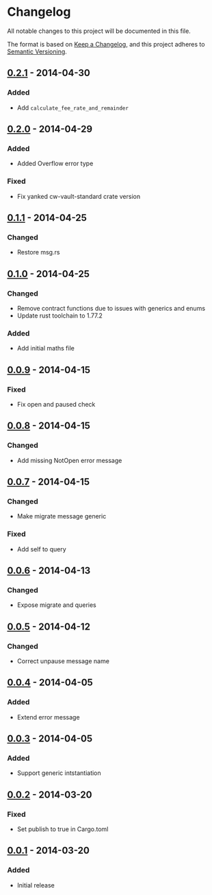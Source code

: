 # Changelog

All notable changes to this project will be documented in this file.

The format is based on [Keep a Changelog](https://keepachangelog.com/en/1.1.0/),
and this project adheres to
[Semantic Versioning](https://semver.org/spec/v2.0.0.html).

## [0.2.1] - 2014-04-30

### Added

- Add `calculate_fee_rate_and_remainder`

## [0.2.0] - 2014-04-29

### Added

- Added Overflow error type

### Fixed

- Fix yanked cw-vault-standard crate version

## [0.1.1] - 2014-04-25

### Changed

- Restore msg.rs

## [0.1.0] - 2014-04-25

### Changed

- Remove contract functions due to issues with generics and enums
- Update rust toolchain to 1.77.2

### Added

- Add initial maths file

## [0.0.9] - 2014-04-15

### Fixed

- Fix open and paused check

## [0.0.8] - 2014-04-15

### Changed

- Add missing NotOpen error message

## [0.0.7] - 2014-04-15

### Changed

- Make migrate message generic

### Fixed

- Add self to query

## [0.0.6] - 2014-04-13

### Changed

- Expose migrate and queries

## [0.0.5] - 2014-04-12

### Changed

- Correct unpause message name

## [0.0.4] - 2014-04-05

### Added

- Extend error message

## [0.0.3] - 2014-04-05

### Added

- Support generic intstantiation

## [0.0.2] - 2014-03-20

### Fixed

- Set publish to true in Cargo.toml

## [0.0.1] - 2014-03-20

### Added

- Initial release

[0.0.1]: https://github.com/margined-protocol/vaultenator/releases/tag/0.0.1
[0.0.2]: https://github.com/margined-protocol/vaultenator/0.0.1...0.0.2
[0.0.3]: https://github.com/margined-protocol/vaultenator/0.0.2...0.0.3
[0.0.4]: https://github.com/margined-protocol/vaultenator/0.0.3...0.0.4
[0.0.5]: https://github.com/margined-protocol/vaultenator/0.0.4...0.0.5
[0.0.6]: https://github.com/margined-protocol/vaultenator/0.0.5...0.0.6
[0.0.7]: https://github.com/margined-protocol/vaultenator/0.0.6...0.0.7
[0.0.8]: https://github.com/margined-protocol/vaultenator/0.0.7...0.0.8
[0.0.9]: https://github.com/margined-protocol/vaultenator/0.0.8...0.0.9
[0.1.0]: https://github.com/margined-protocol/vaultenator/0.0.9...0.1.0
[0.1.1]: https://github.com/margined-protocol/vaultenator/0.1.0...0.1.1
[0.2.0]: https://github.com/margined-protocol/vaultenator/0.1.1...0.2.0
[0.2.1]: https://github.com/margined-protocol/vaultenator/0.2.0...0.2.1
